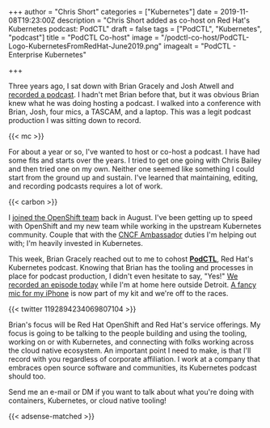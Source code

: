 +++
author = "Chris Short"
categories = ["Kubernetes"]
date = 2019-11-08T19:23:00Z
description = "Chris Short added as co-host on Red Hat's Kubernetes podcast: PodCTL"
draft = false
tags = ["PodCTL", "Kubernetes", "podcast"]
title = "PodCTL Co-host"
image = "/podctl-co-host/PodCTL-Logo-KubernetesFromRedHat-June2019.png"
imagealt = "PodCTL - Enterprise Kubernetes"

+++

Three years ago, I sat down with Brian Gracely and Josh Atwell and [recorded a podcast](/devops-perspectives-from-the-front-lines/). I hadn't met  Brian before that, but it was obvious Brian knew what he was doing hosting a podcast. I walked into a conference with Brian, Josh, four mics, a TASCAM, and a laptop. This was a legit podcast production I was sitting down to record.

{{< mc >}}

For about a year or so, I've wanted to host or co-host a podcast. I have had some fits and starts over the years. I tried to get one going with Chris Bailey and then tried one on my own. Neither one seemed like something I could start from the ground up and sustain. I've learned that maintaining, editing, and recording podcasts requires a lot of work.

{{< carbon >}}

I [joined the OpenShift team](/joining-forces-with-openshift/) back in August. I've been getting up to speed with OpenShift and my new team while working in the upstream Kubernetes community. Couple that with the [CNCF Ambassador](/chris-short-named-cloud-native-ambassador/) duties I'm helping out with; I'm heavily invested in Kubernetes.

This week, Brian Gracely reached out to me to cohost [**PodCTL**](http://podcast.podctl.com/), Red Hat's Kubernetes podcast. Knowing that Brian has the tooling and processes in place for podcast production, I didn't even hesitate to say, "Yes!" [We recorded an episode  today](http://podcast.podctl.com/110399/2024361-the-intersection-of-devops-and-kubernetes) while I'm at home here outside Detroit. [A fancy mic for my iPhone](https://amzn.to/2NYe0t0) is now part of my kit and we're off to the races.

{{< twitter 1192894234069807104 >}}

Brian's focus will be Red Hat OpenShift and Red Hat's service offerings. My focus is going to be talking to the people building and using the tooling, working on or with Kubernetes, and connecting with folks working across the cloud native ecosystem. An important point I need to make, is that I'll record with you regardless of corporate affiliation. I work at a company that embraces open source software and communities, its Kubernetes podcast should too.

Send me an e-mail or DM if you want to talk about what you're doing with containers, Kubernetes, or cloud native tooling!

{{< adsense-matched >}}
